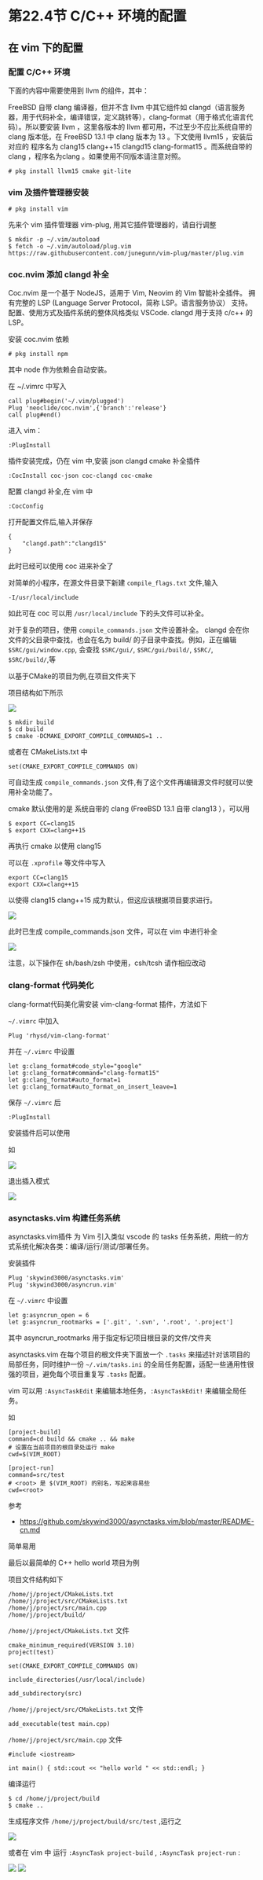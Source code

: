 # 第22.4节 C/C++ 环境的配置

## 在 vim 下的配置

### 配置 C/C++ 环境

下面的内容中需要使用到 llvm 的组件，其中：

FreeBSD 自带 clang 编译器，但并不含 llvm 中其它组件如 clangd（语言服务器，用于代码补全，编译错误，定义跳转等），clang-format（用于格式化语言代码）。所以要安装 llvm ，这里各版本的 llvm 都可用，不过至少不应比系统自带的 clang 版本低，在 FreeBSD 13.1 中 clang 版本为 13 。下文使用 llvm15 ，安装后对应的 程序名为 clang15 clang++15 clangd15 clang-format15 。而系统自带的 clang ，程序名为clang 。如果使用不同版本请注意对照。  

```
# pkg install llvm15 cmake git-lite
```

### vim 及插件管理器安装

```
# pkg install vim
```

先来个 vim 插件管理器 vim-plug, 用其它插件管理器的，请自行调整

```
$ mkdir -p ~/.vim/autoload
$ fetch -o ~/.vim/autoload/plug.vim https://raw.githubusercontent.com/junegunn/vim-plug/master/plug.vim
```

### coc.nvim 添加 clangd 补全

Coc.nvim 是一个基于 NodeJS，适用于 Vim, Neovim 的 Vim 智能补全插件。 拥有完整的 LSP (Language Server Protocol，简称 LSP。语言服务协议） 支持。配置、使用方式及插件系统的整体风格类似 VSCode. clangd 用于支持 c/c++ 的 LSP。


安装 coc.nvim 依赖

```
# pkg install npm
```

其中 node 作为依赖会自动安装。

在 ~/.vimrc 中写入

```
call plug#begin('~/.vim/plugged')
Plug 'neoclide/coc.nvim',{'branch':'release'}
call plug#end()
```

进入 vim：

```
:PlugInstall
```

插件安装完成，仍在 vim 中,安装 json clangd cmake 补全插件

```
:CocInstall coc-json coc-clangd coc-cmake
```

配置 clangd 补全,在 vim 中

```
:CocConfig
```

打开配置文件后,输入并保存

```
{
	"clangd.path":"clangd15"
}
```

此时已经可以使用 coc 进来补全了

对简单的小程序，在源文件目录下新建 `compile_flags.txt` 文件,输入

```
-I/usr/local/include 
```

如此可在 coc 可以用 `/usr/local/include` 下的头文件可以补全。

对于复杂的项目，使用 `compile_commands.json` 文件设置补全。 clangd 会在你文件的父目录中查找，也会在名为 build/ 的子目录中查找。例如，正在编辑 `$SRC/gui/window.cpp`, 会查找 `$SRC/gui/`, `$SRC/gui/build/`, `$SRC/`, `$SRC/build/`,等

以基于CMake的项目为例,在项目文件夹下

项目结构如下所示

![](../.gitbook/assets/ccenv1.png)

```
$ mkdir build
$ cd build
$ cmake -DCMAKE_EXPORT_COMPILE_COMMANDS=1 ..
```

或者在 CMakeLists.txt 中

```
set(CMAKE_EXPORT_COMPILE_COMMANDS ON)
```

可自动生成 `compile_commands.json` 文件,有了这个文件再编辑源文件时就可以使用补全功能了。

cmake 默认使用的是 系统自带的 clang (FreeBSD 13.1 自带 clang13 ），可以用

```
$ export CC=clang15
$ export CXX=clang++15
```

再执行 cmake 以使用 clang15 

可以在 `.xprofile` 等文件中写入

```
export CC=clang15
export CXX=clang++15
```

以使得 clang15 clang++15 成为默认，但这应该根据项目要求进行。


![](../.gitbook/assets/ccenv2.png)

此时已生成 compile_commands.json 文件，可以在 vim 中进行补全

![](../.gitbook/assets/ccenv3.png)

注意，以下操作在 sh/bash/zsh 中使用，csh/tcsh 请作相应改动

### clang-format 代码美化

clang-format代码美化需安装 vim-clang-format 插件，方法如下

`~/.vimrc` 中加入

```
Plug 'rhysd/vim-clang-format'
```

并在 `~/.vimrc` 中设置

```
let g:clang_format#code_style="google"
let g:clang_format#command="clang-format15"
let g:clang_format#auto_format=1
let g:clang_format#auto_format_on_insert_leave=1
```

保存 `~/.vimrc` 后

```
:PlugInstall
```

安装插件后可以使用

如

![](../.gitbook/assets/ccenv4.png)

退出插入模式

![](../.gitbook/assets/ccenv5.png)

### asynctasks.vim 构建任务系统

asynctasks.vim插件  为 Vim 引入类似 vscode 的 tasks 任务系统，用统一的方式系统化解决各类：编译/运行/测试/部署任务。

安装插件

```
Plug 'skywind3000/asynctasks.vim'
Plug 'skywind3000/asyncrun.vim'
```

在 `~/.vimrc` 中设置

```
let g:asyncrun_open = 6
let g:asyncrun_rootmarks = ['.git', '.svn', '.root', '.project']
```

其中 asyncrun_rootmarks 用于指定标记项目根目录的文件/文件夹

asynctasks.vim 在每个项目的根文件夹下面放一个 `.tasks` 来描述针对该项目的局部任务，同时维护一份 `~/.vim/tasks.ini` 的全局任务配置，适配一些通用性很强的项目，避免每个项目重复写 `.tasks` 配置。

vim 可以用 `:AsyncTaskEdit` 来编辑本地任务，`:AsyncTaskEdit!` 来编辑全局任务。

如

```
[project-build]
command=cd build && cmake .. && make
# 设置在当前项目的根目录处运行 make
cwd=$(VIM_ROOT)

[project-run]
command=src/test
# <root> 是 $(VIM_ROOT) 的别名，写起来容易些
cwd=<root>
```

参考 

* https://github.com/skywind3000/asynctasks.vim/blob/master/README-cn.md

简单易用

最后以最简单的 C++ hello world 项目为例

项目文件结构如下

```
/home/j/project/CMakeLists.txt
/home/j/project/src/CMakeLists.txt
/home/j/project/src/main.cpp
/home/j/project/build/
```

`/home/j/project/CMakeLists.txt` 文件

```
cmake_minimum_required(VERSION 3.10)
project(test)

set(CMAKE_EXPORT_COMPILE_COMMANDS ON)

include_directories(/usr/local/include)

add_subdirectory(src)
```

`/home/j/project/src/CMakeLists.txt` 文件

```
add_executable(test main.cpp)
```

`/home/j/project/src/main.cpp` 文件

```
#include <iostream>

int main() { std::cout << "hello world " << std::endl; }
```

编译运行

```
$ cd /home/j/project/build
$ cmake ..
```

生成程序文件 `/home/j/project/build/src/test` ,运行之

![](../.gitbook/assets/ccenv6.png)

或者在 vim 中 运行 `:AsyncTask project-build` , `:AsyncTask project-run` :

![](../.gitbook/assets/ccenv7.png)
![](../.gitbook/assets/ccenv8.png)


